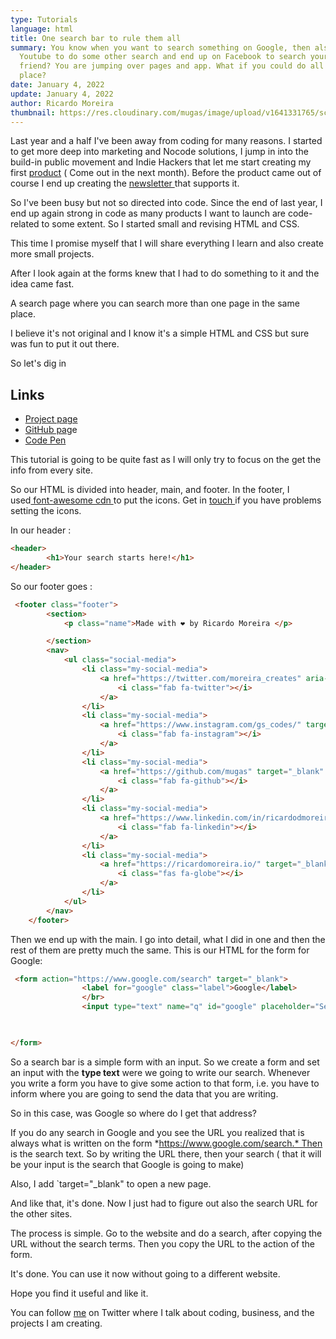 ```yaml
---
type: Tutorials
language: html
title: One search bar to rule them all
summary: You know when you want to search something on Google, then also jump to
  Youtube to do some other search and end up on Facebook to search your new
  friend? You are jumping over pages and app. What if you could do all in one
  place?
date: January 4, 2022
update: January 4, 2022
author: Ricardo Moreira
thumbnail: https://res.cloudinary.com/mugas/image/upload/v1641331765/screenshot_gaybmt.png
---
```

Last year and a half I've been away from coding for many reasons. I started to get more deep into marketing and Nocode solutions, I jump in into the build-in public movement and Indie Hackers that let me start creating my first [product](https://bizbox.club/) ( Come out in the next month). Before the product came out of course I end up creating the [newsletter ](https://www.getrevue.co/profile/bixbox)that supports it.

So I've been busy but not so directed into code. Since the end of last year, I end up again strong in code as many products I want to launch are code-related to some extent. So I started small and revising HTML and CSS.

This time I promise myself that I will share everything I learn and also create more small projects.

After I look again at the forms knew that I had to do something to it and the idea came fast.

A search page where you can search more than one page in the same place.

I believe it's not original and I know it's a simple HTML and CSS but sure was fun to put it out there.

So let's dig in

## Links

* [Project page](https://searchall.netlify.app/)
* [GitHub pag](https://github.com/mugas/SearchMe)e
* [Code Pen](https://codepen.io/mugas/pen/MWEXgWE)



This tutorial is going to be quite fast as I will only try to focus on the get the info from every site.

So our HTML is divided into header, main, and footer. In the footer, I used[ font-awesome cdn ](https://cdnjs.com/libraries/font-awesome)to put the icons. Get in [touch ](https://twitter.com/moreira_creates)if you have problems setting the icons.

In our header :



```html
<header>
        <h1>Your search starts here!</h1>
</header>
```

So our footer goes :

```html
 <footer class="footer">
        <section>
            <p class="name">Made with ❤️ by Ricardo Moreira </p>

        </section>
        <nav>
            <ul class="social-media">
                <li class="my-social-media">
                    <a href="https://twitter.com/moreira_creates" aria-label="Twitter">
                        <i class="fab fa-twitter"></i>
                    </a>
                </li>
                <li class="my-social-media">
                    <a href="https://www.instagram.com/gs_codes/" target="_blank" aria-label="Instagram">
                        <i class="fab fa-instagram"></i>
                    </a>
                </li>
                <li class="my-social-media">
                    <a href="https://github.com/mugas" target="_blank" aria-label="Github">
                        <i class="fab fa-github"></i>
                    </a>
                </li>
                <li class="my-social-media">
                    <a href="https://www.linkedin.com/in/ricardodmoreira/" target="_blank" aria-label="Linkedin">
                        <i class="fab fa-linkedin"></i>
                    </a>
                </li>
                <li class="my-social-media">
                    <a href="https://ricardomoreira.io/" target="_blank" aria-label="website ">
                        <i class="fas fa-globe"></i>
                    </a>
                </li>
            </ul>
        </nav>
    </footer>
```

Then we end up with the main. I go into detail, what I did in one and then the rest of them are pretty much the same.
This is our HTML for the form for Google:

```html
 <form action="https://www.google.com/search" target="_blank">
                <label for="google" class="label">Google</label>
                </br>
                <input type="text" name="q" id="google" placeholder="Search Google">
                


</form>
```

So a search bar is a simple form with an input. So we create a form and set an input with the **type text** were we going to write our search. Whenever you write a form you have to give some action to that form, i.e. you have to inform where you are going to send the data that you are writing.

So in this case, was Google so where do I get that address?

If you do any search in Google and you see the URL you realized that is always what is written on the form *https://www.google.com/search.* Then is the search text. So by writing the URL there, then your search ( that it will be your input is the search that Google is going to make)

Also, I add `target="_blank" to open a new page.

And like that, it's done. Now I just had to figure out also the search URL for the other sites.

The process is simple. Go to the website and do a search, after copying the URL without the search terms. Then you copy the URL to the action of the form.

It's done. You can use it now without going to a different website.

Hope you find it useful and like it.

You can follow [me](https://twitter.com/moreira_creates) on Twitter where I talk about coding, business, and the projects I am creating.